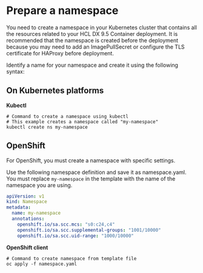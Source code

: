 # Prepare a namespace

You need to create a namespace in your Kubernetes cluster that contains all the resources related to your HCL DX 9.5 Container deployment. It is recommended that the namespace is created before the deployment because you may need to add an ImagePullSecret or configure the TLS certificate for HAProxy before deployment.

Identify a name for your namespace and create it using the following syntax:

## On Kubernetes platforms

**Kubectl**

```
# Command to create a namespace using kubectl
# This example creates a namespace called "my-namespace"
kubectl create ns my-namespace
```

## OpenShift

For OpenShift, you must create a namespace with specific settings.

Use the following namespace definition and save it as namespace.yaml. You must replace `my-namespace` in the template with the name of the namespace you are using.

```yaml
apiVersion: v1
kind: Namespace
metadata:
  name: my-namespace
  annotations:
    openshift.io/sa.scc.mcs: "s0:c24,c4"
    openshift.io/sa.scc.supplemental-groups: "1001/10000"
    openshift.io/sa.scc.uid-range: "1000/10000"
```

**OpenShift client**

```
# Command to create namespace from template file
oc apply -f namespace.yaml
```
